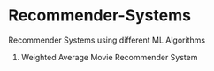 # Recommender-Systems
Recommender Systems using different ML Algorithms
1. Weighted Average Movie Recommender System
